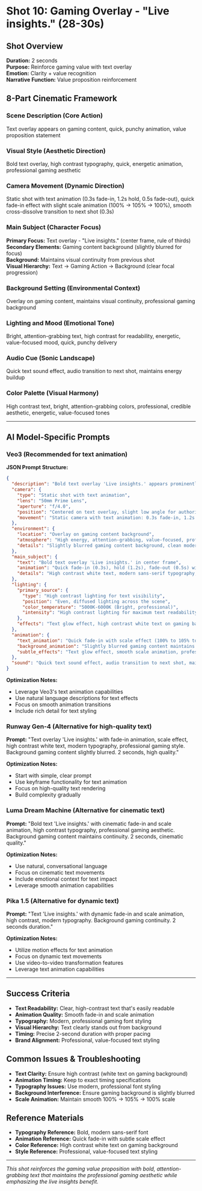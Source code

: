 # Shot 10: Gaming Overlay - "Live insights." (28-30s)

## Shot Overview
**Duration:** 2 seconds  
**Purpose:** Reinforce gaming value with text overlay  
**Emotion:** Clarity + value recognition  
**Narrative Function:** Value proposition reinforcement  

## 8-Part Cinematic Framework

### Scene Description (Core Action)
Text overlay appears on gaming content, quick, punchy animation, value proposition statement

### Visual Style (Aesthetic Direction)
Bold text overlay, high contrast typography, quick, energetic animation, professional gaming aesthetic

### Camera Movement (Dynamic Direction)
Static shot with text animation (0.3s fade-in, 1.2s hold, 0.5s fade-out), quick fade-in effect with slight scale animation (100% → 105% → 100%), smooth cross-dissolve transition to next shot (0.3s)

### Main Subject (Character Focus)
**Primary Focus:** Text overlay - "Live insights." (center frame, rule of thirds)  
**Secondary Elements:** Gaming content background (slightly blurred for focus)  
**Background:** Maintains visual continuity from previous shot  
**Visual Hierarchy:** Text → Gaming Action → Background (clear focal progression)

### Background Setting (Environmental Context)
Overlay on gaming content, maintains visual continuity, professional gaming background

### Lighting and Mood (Emotional Tone)
Bright, attention-grabbing text, high contrast for readability, energetic, value-focused mood, quick, punchy delivery

### Audio Cue (Sonic Landscape)
Quick text sound effect, audio transition to next shot, maintains energy buildup

### Color Palette (Visual Harmony)
High contrast text, bright, attention-grabbing colors, professional, credible aesthetic, energetic, value-focused tones

---

## AI Model-Specific Prompts

### Veo3 (Recommended for text animation)
**JSON Prompt Structure:**
```json
{
  "description": "Bold text overlay 'Live insights.' appears prominently in the center frame with a quick, punchy fade-in animation and subtle scale effect that reinforces the gaming value proposition and creates immediate visual impact. The text features high contrast white typography on a slightly blurred gaming content background, maintaining visual continuity while ensuring maximum readability and professional gaming aesthetic. The modern sans-serif font and clean styling emphasize the core value proposition of live insights, building trust and credibility through clear, direct messaging.",
  "camera": {
    "type": "Static shot with text animation",
    "lens": "50mm Prime Lens",
    "aperture": "f/4.0",
    "position": "Centered on text overlay, slight low angle for authority",
    "movement": "Static camera with text animation: 0.3s fade-in, 1.2s hold, 0.5s fade-out"
  },
  "environment": {
    "location": "Overlay on gaming content background",
    "atmosphere": "High energy, attention-grabbing, value-focused, professional gaming",
    "details": "Slightly blurred gaming content background, clean modern interface, professional aesthetic"
  },
  "main_subject": {
    "text": "Bold text overlay 'Live insights.' in center frame",
    "animation": "Quick fade-in (0.3s), hold (1.2s), fade-out (0.5s) with scale effect (100% to 105% to 100%)",
    "details": "High contrast white text, modern sans-serif typography, professional gaming styling, rule of thirds positioning"
  },
  "lighting": {
    "primary_source": {
      "type": "High contrast lighting for text visibility",
      "position": "Even, diffused lighting across the scene",
      "color_temperature": "5000K-6000K (Bright, professional)",
      "intensity": "High contrast lighting for maximum text readability and gaming aesthetic"
    },
    "effects": "Text glow effect, high contrast white text on gaming background, attention-grabbing brightness"
  },
  "animation": {
    "text_animation": "Quick fade-in with scale effect (100% to 105% to 100%), smooth transitions",
    "background_animation": "Slightly blurred gaming content maintains continuity",
    "subtle_effects": "Text glow effect, smooth scale animation, professional gaming typography movement"
  },
  "sound": "Quick text sound effect, audio transition to next shot, maintains energy buildup, subtle text appearance sound"
}
```

**Optimization Notes:**
- Leverage Veo3's text animation capabilities
- Use natural language descriptions for text effects
- Focus on smooth animation transitions
- Include rich detail for text styling

### Runway Gen-4 (Alternative for high-quality text)
**Prompt:** "Text overlay 'Live insights.' with fade-in animation, scale effect, high contrast white text, modern typography, professional gaming style. Background gaming content slightly blurred. 2 seconds, high quality."

**Optimization Notes:**
- Start with simple, clear prompt
- Use keyframe functionality for text animation
- Focus on high-quality text rendering
- Build complexity gradually

### Luma Dream Machine (Alternative for cinematic text)
**Prompt:** "Bold text 'Live insights.' with cinematic fade-in and scale animation, high contrast typography, professional gaming aesthetic. Background gaming content maintains continuity. 2 seconds, cinematic quality."

**Optimization Notes:**
- Use natural, conversational language
- Focus on cinematic text movements
- Include emotional context for text impact
- Leverage smooth animation capabilities

### Pika 1.5 (Alternative for dynamic text)
**Prompt:** "Text 'Live insights.' with dynamic fade-in and scale animation, high contrast, modern typography. Background gaming continuity. 2 seconds duration."

**Optimization Notes:**
- Utilize motion effects for text animation
- Focus on dynamic text movements
- Use video-to-video transformation features
- Leverage text animation capabilities

---

## Success Criteria
- **Text Readability:** Clear, high-contrast text that's easily readable
- **Animation Quality:** Smooth fade-in and scale animation
- **Typography:** Modern, professional gaming font styling
- **Visual Hierarchy:** Text clearly stands out from background
- **Timing:** Precise 2-second duration with proper pacing
- **Brand Alignment:** Professional, value-focused text styling

## Common Issues & Troubleshooting
- **Text Clarity:** Ensure high contrast (white text on gaming background)
- **Animation Timing:** Keep to exact timing specifications
- **Typography Issues:** Use modern, professional font styling
- **Background Interference:** Ensure gaming background is slightly blurred
- **Scale Animation:** Maintain smooth 100% → 105% → 100% scale

## Reference Materials
- **Typography Reference:** Bold, modern sans-serif font
- **Animation Reference:** Quick fade-in with subtle scale effect
- **Color Reference:** High contrast white text on gaming background
- **Style Reference:** Professional, value-focused text styling

---

*This shot reinforces the gaming value proposition with bold, attention-grabbing text that maintains the professional gaming aesthetic while emphasizing the live insights benefit.*

